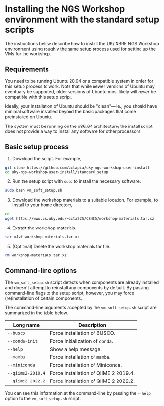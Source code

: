 # Installing the NGS Workshop environment with the standard setup scripts

The instructions below describe how to install the UK/INBRE NGS Workshop
environment using roughly the same setup process used for setting up the VMs
for the workshop.

## Requirements

You need to be running Ubuntu 20.04 or a compatible system in order for this
setup process to work. Note that while newer versions of Ubuntu may eventually
be supported, older versions of Ubuntu most likely will *never* be compatible
with this setup script.

Ideally, your installation of Ubuntu should be "clean"&mdash;i.e., you should
have minimal software installed beyond the basic packages that come preinstalled
on Ubuntu.

The system must be running on the x86_64 architecture; the install script does
not provide a way to install any software for other processors.

## Basic setup process

1. Download the script. For example,

```bash
git clone https://github.com/actapia/uky-ngs-workshop-user-install
cd uky-ngs-workshop-user-install/standard_setup
```

2. Run the setup script with `sudo` to install the necessary software.

```bash
sudo bash vm_soft_setup.sh
```

3. Download the workshop materials to a suitable location. For example, to
   install to your home directory,
   
```bash
cd
wget https://www.cs.uky.edu/~acta225/CS485/workshop-materials.tar.xz
```
   
4. Extract the workshop materials.

```bash
tar xJvf workshop-materials.tar.xz
```
	
5. (Optional) Delete the workshop materials tar file.

```bash
rm workshop-materials.tar.xz
```

## Command-line options

The `vm_soft_setup.sh` script detects when components are already installed and
doesn't attempt to reinstall any components by default. By passing command-line
flags to the setup script, however, you may force (re)installation of certain
components.

The command-line arguments accepted by the `vm_soft_setup.sh` script are
summarized in the table below.

| Long name         | Description                           |
|-------------------|---------------------------------------|
| `--busco`         | Force installation of BUSCO.          |
| `--conda-init`    | Force initialization of `conda`.      |
| `--help`          | Show a help message.                  |
| `--mamba`         | Force installation of `mamba`.        |
| `--miniconda`     | Force installation of Miniconda.      |
| `--qiime2-2019.4` | Force installation of QIIME 2 2019.4. |
| `--qiime2-2022.2` | Force installation of QIIME 2 2022.2. |

You can see this information at the command-line by passing the `--help` option
to the `vm_soft_setup.sh` script.
